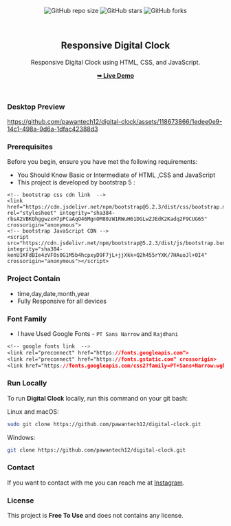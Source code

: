 <div align="center">
  
  ![GitHub repo size](https://img.shields.io/github/repo-size/pawantech12/digital-clock)
  ![GitHub stars](https://img.shields.io/github/stars/pawantech12/digital-clock?style=social)
  ![GitHub forks](https://img.shields.io/github/forks/pawantech12/digital-clock?style=social)

  <br />

  <h2 align="center">Responsive Digital Clock</h2>

  Responsive Digital Clock using HTML, CSS, and JavaScript.

  <a href="https://pawantech12.github.io/digital-clock/"><strong>➥ Live Demo</strong></a>

</div>

<br />

### Desktop Preview

https://github.com/pawantech12/digital-clock/assets/118673866/1edee0e9-14c1-498a-9d6a-1dfac42388d3

### Prerequisites

Before you begin, ensure you have met the following requirements:

* You Should Know Basic or Intermediate of HTML ,CSS and JavaScript
* This project is developed by bootstrap 5 :

```html5
<!-- bootstrap css cdn link  -->
<link href="https://cdn.jsdelivr.net/npm/bootstrap@5.2.3/dist/css/bootstrap.min.css" rel="stylesheet" integrity="sha384-rbsA2VBKQhggwzxH7pPCaAqO46MgnOM80zW1RWuH61DGLwZJEdK2Kadq2F9CUG65" crossorigin="anonymous">
<!-- bootstrap JavaScript CDN -->
<script src="https://cdn.jsdelivr.net/npm/bootstrap@5.2.3/dist/js/bootstrap.bundle.min.js" integrity="sha384-kenU1KFdBIe4zVF0s0G1M5b4hcpxyD9F7jL+jjXkk+Q2h455rYXK/7HAuoJl+0I4" crossorigin="anonymous"></script>
```

### Project Contain

* time,day,date,month,year
* Fully Responsive for all devices

### Font Family
 
 * I have Used Google Fonts - `PT Sans Narrow` and `Rajdhani`
 ```css
 <!-- google fonts link  -->
 <link rel="preconnect" href="https://fonts.googleapis.com">
 <link rel="preconnect" href="https://fonts.gstatic.com" crossorigin>
 <link href="https://fonts.googleapis.com/css2?family=PT+Sans+Narrow:wght@400;700&family=Rajdhani:wght@500;600;700&display=swap" rel="stylesheet">
 ```

### Run Locally

To run **Digital Clock** locally, run this command on your git bash:

Linux and macOS:

```bash
sudo git clone https://github.com/pawantech12/digital-clock.git
```

Windows:

```bash
git clone https://github.com/pawantech12/digital-clock.git
```

### Contact

If you want to contact with me you can reach me at [Instagram](https://www.instagram.com/codewithpawan/).

### License

This project is **Free To Use** and does not contains any license.
